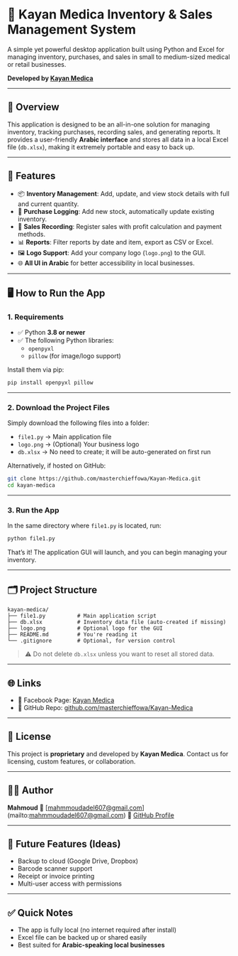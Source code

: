 # 🏥 Kayan Medica Inventory & Sales Management System

A simple yet powerful desktop application built using Python and Excel for managing inventory, purchases, and sales in small to medium-sized medical or retail businesses.

**Developed by [Kayan Medica](https://www.facebook.com/masrymedical/)**

---

## 📌 Overview

This application is designed to be an all-in-one solution for managing inventory, tracking purchases, recording sales, and generating reports. It provides a user-friendly **Arabic interface** and stores all data in a local Excel file (`db.xlsx`), making it extremely portable and easy to back up.

---

## 🎯 Features

- 📦 **Inventory Management**: Add, update, and view stock details with full and current quantity.
- 🛒 **Purchase Logging**: Add new stock, automatically update existing inventory.
- 💸 **Sales Recording**: Register sales with profit calculation and payment methods.
- 📊 **Reports**: Filter reports by date and item, export as CSV or Excel.
- 🖼️ **Logo Support**: Add your company logo (`logo.png`) to the GUI.
- 🌐 **All UI in Arabic** for better accessibility in local businesses.

---

## 🖥️ How to Run the App

### 1. Requirements

- ✅ Python **3.8 or newer**
- ✅ The following Python libraries:
  - `openpyxl`
  - `pillow` (for image/logo support)

Install them via pip:

```bash
pip install openpyxl pillow
````

---

### 2. Download the Project Files

Simply download the following files into a folder:

* `file1.py` → Main application file
* `logo.png` → (Optional) Your business logo
* `db.xlsx` → No need to create; it will be auto-generated on first run

Alternatively, if hosted on GitHub:

```bash
git clone https://github.com/masterchieffowa/Kayan-Medica.git
cd kayan-medica
```

---

### 3. Run the App

In the same directory where `file1.py` is located, run:

```bash
python file1.py
```

That’s it! The application GUI will launch, and you can begin managing your inventory.

---

## 🗂️ Project Structure

```plaintext
kayan-medica/
├── file1.py          # Main application script
├── db.xlsx           # Inventory data file (auto-created if missing)
├── logo.png          # Optional logo for the GUI
├── README.md         # You're reading it
└── .gitignore        # Optional, for version control
```

> ⚠️ Do not delete `db.xlsx` unless you want to reset all stored data.

---

## 🌐 Links

* 📘 Facebook Page: [Kayan Medica](https://www.facebook.com/masrymedical/)
* 🔗 GitHub Repo: [github.com/masterchieffowa/Kayan-Medica](https://github.com/masterchieffowa/Kayan-Medica)

---

## 📄 License

This project is **proprietary** and developed by **Kayan Medica**.
Contact us for licensing, custom features, or collaboration.

---

## 🙋‍♂️ Author

**Mahmoud**
📧 \[mahmmoudadel607@gmail.com](mailto:mahmmoudadel607@gmail.com)
🔗 [GitHub Profile](https://github.com/masterchieffowa)

---

## 🔄 Future Features (Ideas)

* Backup to cloud (Google Drive, Dropbox)
* Barcode scanner support
* Receipt or invoice printing
* Multi-user access with permissions

---

## ✅ Quick Notes

* The app is fully local (no internet required after install)
* Excel file can be backed up or shared easily
* Best suited for **Arabic-speaking local businesses**

````
